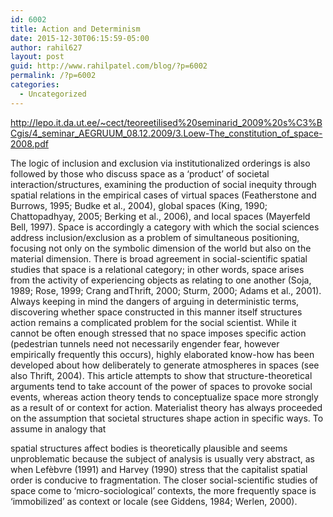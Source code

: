 ```yaml
---
id: 6002
title: Action and Determinism
date: 2015-12-30T06:15:59-05:00
author: rahil627
layout: post
guid: http://www.rahilpatel.com/blog/?p=6002
permalink: /?p=6002
categories:
  - Uncategorized
---
```

http://lepo.it.da.ut.ee/~cect/teoreetilised%20seminarid_2009%20s%C3%BCgis/4_seminar_AEGRUUM_08.12.2009/3.Loew-The_constitution_of_space-2008.pdf

The logic of inclusion and exclusion via institutionalized orderings is also
followed by those who discuss space as a ‘product’ of societal interaction/structures,
examining the production of social inequity through spatial relations in
the empirical cases of virtual spaces (Featherstone and Burrows, 1995; Budke
et al., 2004), global spaces (King, 1990; Chattopadhyay, 2005; Berking et al.,
2006), and local spaces (Mayerfeld Bell, 1997). Space is accordingly a category
with which the social sciences address inclusion/exclusion as a problem of simultaneous
positioning, focusing not only on the symbolic dimension of the world
but also on the material dimension. There is broad agreement in social-scientific
spatial studies that space is a relational category; in other words, space arises from
the activity of experiencing objects as relating to one another (Soja, 1989; Rose,
1999; Crang andThrift, 2000; Sturm, 2000; Adams et al., 2001). Always keeping
in mind the dangers of arguing in deterministic terms, discovering whether space
constructed in this manner itself structures action remains a complicated problem
for the social scientist. While it cannot be often enough stressed that no space
imposes specific action (pedestrian tunnels need not necessarily engender fear,
however empirically frequently this occurs), highly elaborated know-how has
been developed about how deliberately to generate atmospheres in spaces (see
also Thrift, 2004). This article attempts to show that structure-theoretical arguments
tend to take account of the power of spaces to provoke social events,
whereas action theory tends to conceptualize space more strongly as a result of or
context for action. Materialist theory has always proceeded on the assumption
that societal structures shape action in specific ways. To assume in analogy that

spatial structures affect bodies is theoretically plausible and seems unproblematic
because the subject of analysis is usually very abstract, as when Lefèbvre (1991)
and Harvey (1990) stress that the capitalist spatial order is conducive to fragmentation.
The closer social-scientific studies of space come to ‘micro-sociological’
contexts, the more frequently space is ‘immobilized’ as context or locale (see
Giddens, 1984; Werlen, 2000).